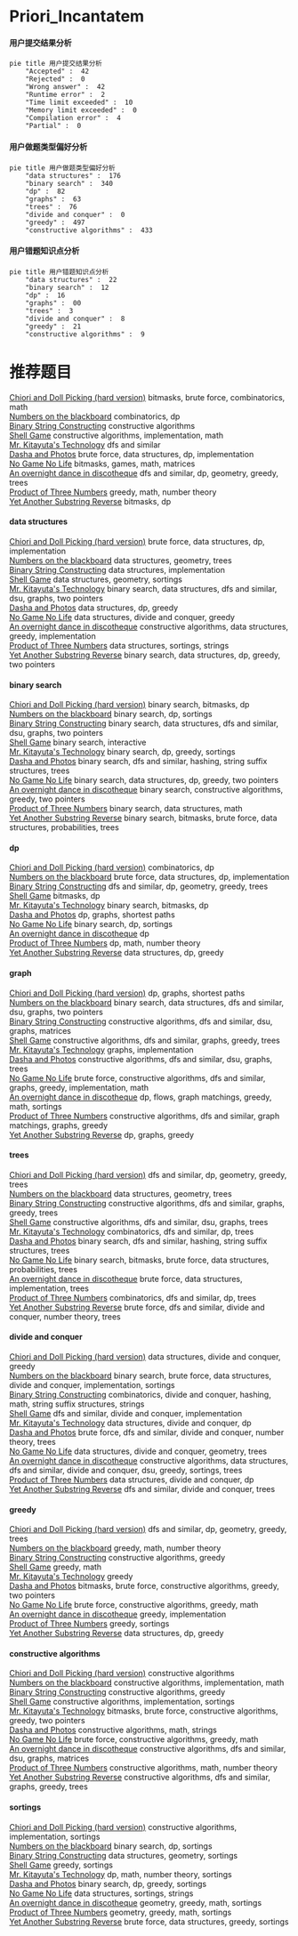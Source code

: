 # Priori_Incantatem
<!-- tabs:start -->
#### **用户提交结果分析**

```mermaid
pie title 用户提交结果分析
    "Accepted" :  42
    "Rejected" :  0
    "Wrong answer" :  42
    "Runtime error" :  2
    "Time limit exceeded" :  10
    "Memory limit exceeded" :  0
    "Compilation error" :  4
    "Partial" :  0
```
#### **用户做题类型偏好分析**

```mermaid
pie title 用户做题类型偏好分析
    "data structures" :  176
    "binary search" :  340
    "dp" :  82
    "graphs" :  63
    "trees" :  76
    "divide and conquer" :  0
    "greedy" :  497
    "constructive algorithms" :  433
```
#### **用户错题知识点分析**

```mermaid
pie title 用户错题知识点分析
    "data structures" :  22
    "binary search" :  12
    "dp" :  16
    "graphs" :  00
    "trees" :  3
    "divide and conquer" :  8
    "greedy" :  21
    "constructive algorithms" :  9
```
<!-- tabs:end -->
# 推荐题目
[Chiori and Doll Picking (hard version)](http://codeforces.com/problemset/problem/1336/E2)		bitmasks,
                        brute force,
                        combinatorics,
                        math		  
[Numbers on the blackboard](http://codeforces.com/problemset/problem/878/E)		combinatorics,
                        dp		  
[Binary String Constructing](http://codeforces.com/problemset/problem/1003/B)		constructive algorithms		  
[Shell Game](http://codeforces.com/problemset/problem/777/A)		constructive algorithms,
                        implementation,
                        math		  
[Mr. Kitayuta's Technology](http://codeforces.com/problemset/problem/505/D)		dfs and similar		  
[Dasha and Photos](http://codeforces.com/problemset/problem/761/F)		brute force,
                        data structures,
                        dp,
                        implementation		  
[No Game No Life](http://codeforces.com/problemset/problem/1411/G)		bitmasks,
                        games,
                        math,
                        matrices		  
[An overnight dance in discotheque](http://codeforces.com/problemset/problem/814/D)		dfs and similar,
                        dp,
                        geometry,
                        greedy,
                        trees		  
[Product of Three Numbers](http://codeforces.com/problemset/problem/1294/C)		greedy,
                        math,
                        number theory		  
[Yet Another Substring Reverse](http://codeforces.com/problemset/problem/1234/F)		bitmasks,
                        dp		  
<!-- tabs:start -->
#### **data structures**
[Chiori and Doll Picking (hard version)](http://codeforces.com/problemset/problem/761/F)		brute force,
                        data structures,
                        dp,
                        implementation		  
[Numbers on the blackboard](http://codeforces.com/problemset/problem/704/E)		data structures,
                        geometry,
                        trees		  
[Binary String Constructing](http://codeforces.com/problemset/problem/18/C)		data structures,
                        implementation		  
[Shell Game](http://codeforces.com/problemset/problem/47/E)		data structures,
                        geometry,
                        sortings		  
[Mr. Kitayuta's Technology](http://codeforces.com/problemset/problem/901/C)		binary search,
                        data structures,
                        dfs and similar,
                        dsu,
                        graphs,
                        two pointers		  
[Dasha and Photos](https://codeforces.com/contest/956/problem/C)		data structures,
                        dp,
                        greedy		  
[No Game No Life](https://codeforces.com/contest/634/problem/D)		data structures,
                        divide and conquer,
                        greedy		  
[An overnight dance in discotheque](http://codeforces.com/problemset/problem/1329/C)		constructive algorithms,
                        data structures,
                        greedy,
                        implementation		  
[Product of Three Numbers](http://codeforces.com/problemset/problem/558/E)		data structures,
                        sortings,
                        strings		  
[Yet Another Substring Reverse](http://codeforces.com/problemset/problem/1492/C)		binary search,
                        data structures,
                        dp,
                        greedy,
                        two pointers		  
#### **binary search**
[Chiori and Doll Picking (hard version)](http://codeforces.com/problemset/problem/1288/D)		binary search,
                        bitmasks,
                        dp		  
[Numbers on the blackboard](http://codeforces.com/problemset/problem/21/C)		binary search,
                        dp,
                        sortings		  
[Binary String Constructing](http://codeforces.com/problemset/problem/901/C)		binary search,
                        data structures,
                        dfs and similar,
                        dsu,
                        graphs,
                        two pointers		  
[Shell Game](http://codeforces.com/problemset/problem/1486/C1)		binary search,
                        interactive		  
[Mr. Kitayuta's Technology](http://codeforces.com/problemset/problem/1260/D)		binary search,
                        dp,
                        greedy,
                        sortings		  
[Dasha and Photos](http://codeforces.com/problemset/problem/504/E)		binary search,
                        dfs and similar,
                        hashing,
                        string suffix structures,
                        trees		  
[No Game No Life](http://codeforces.com/problemset/problem/1492/C)		binary search,
                        data structures,
                        dp,
                        greedy,
                        two pointers		  
[An overnight dance in discotheque](http://codeforces.com/problemset/problem/1463/D)		binary search,
                        constructive algorithms,
                        greedy,
                        two pointers		  
[Product of Three Numbers](http://codeforces.com/problemset/problem/1490/G)		binary search,
                        data structures,
                        math		  
[Yet Another Substring Reverse](http://codeforces.com/problemset/problem/1479/D)		binary search,
                        bitmasks,
                        brute force,
                        data structures,
                        probabilities,
                        trees		  
#### **dp**
[Chiori and Doll Picking (hard version)](http://codeforces.com/problemset/problem/878/E)		combinatorics,
                        dp		  
[Numbers on the blackboard](http://codeforces.com/problemset/problem/761/F)		brute force,
                        data structures,
                        dp,
                        implementation		  
[Binary String Constructing](http://codeforces.com/problemset/problem/814/D)		dfs and similar,
                        dp,
                        geometry,
                        greedy,
                        trees		  
[Shell Game](http://codeforces.com/problemset/problem/1234/F)		bitmasks,
                        dp		  
[Mr. Kitayuta's Technology](http://codeforces.com/problemset/problem/1288/D)		binary search,
                        bitmasks,
                        dp		  
[Dasha and Photos](http://codeforces.com/problemset/problem/295/B)		dp,
                        graphs,
                        shortest paths		  
[No Game No Life](http://codeforces.com/problemset/problem/21/C)		binary search,
                        dp,
                        sortings		  
[An overnight dance in discotheque](http://codeforces.com/problemset/problem/201/C)		dp		  
[Product of Three Numbers](http://codeforces.com/problemset/problem/1510/D)		dp,
                        math,
                        number theory		  
[Yet Another Substring Reverse](https://codeforces.com/contest/956/problem/C)		data structures,
                        dp,
                        greedy		  
#### **graph**
[Chiori and Doll Picking (hard version)](http://codeforces.com/problemset/problem/295/B)		dp,
                        graphs,
                        shortest paths		  
[Numbers on the blackboard](http://codeforces.com/problemset/problem/901/C)		binary search,
                        data structures,
                        dfs and similar,
                        dsu,
                        graphs,
                        two pointers		  
[Binary String Constructing](https://codeforces.com/contest/1013/problem/D)		constructive algorithms,
                        dfs and similar,
                        dsu,
                        graphs,
                        matrices		  
[Shell Game](http://codeforces.com/problemset/problem/911/F)		constructive algorithms,
                        dfs and similar,
                        graphs,
                        greedy,
                        trees		  
[Mr. Kitayuta's Technology](http://codeforces.com/problemset/problem/380/B)		graphs,
                        implementation		  
[Dasha and Photos](http://codeforces.com/problemset/problem/698/B)		constructive algorithms,
                        dfs and similar,
                        dsu,
                        graphs,
                        trees		  
[No Game No Life](http://codeforces.com/problemset/problem/1487/C)		brute force,
                        constructive algorithms,
                        dfs and similar,
                        graphs,
                        greedy,
                        implementation,
                        math		  
[An overnight dance in discotheque](http://codeforces.com/problemset/problem/1437/C)		dp,
                        flows,
                        graph matchings,
                        greedy,
                        math,
                        sortings		  
[Product of Three Numbers](http://codeforces.com/problemset/problem/1470/D)		constructive algorithms,
                        dfs and similar,
                        graph matchings,
                        graphs,
                        greedy		  
[Yet Another Substring Reverse](http://codeforces.com/problemset/problem/1476/C)		dp,
                        graphs,
                        greedy		  
#### **trees**
[Chiori and Doll Picking (hard version)](http://codeforces.com/problemset/problem/814/D)		dfs and similar,
                        dp,
                        geometry,
                        greedy,
                        trees		  
[Numbers on the blackboard](http://codeforces.com/problemset/problem/704/E)		data structures,
                        geometry,
                        trees		  
[Binary String Constructing](http://codeforces.com/problemset/problem/911/F)		constructive algorithms,
                        dfs and similar,
                        graphs,
                        greedy,
                        trees		  
[Shell Game](http://codeforces.com/problemset/problem/698/B)		constructive algorithms,
                        dfs and similar,
                        dsu,
                        graphs,
                        trees		  
[Mr. Kitayuta's Technology](https://codeforces.com/contest/1173/problem/D)		combinatorics,
                        dfs and similar,
                        dp,
                        trees		  
[Dasha and Photos](http://codeforces.com/problemset/problem/504/E)		binary search,
                        dfs and similar,
                        hashing,
                        string suffix structures,
                        trees		  
[No Game No Life](http://codeforces.com/problemset/problem/1479/D)		binary search,
                        bitmasks,
                        brute force,
                        data structures,
                        probabilities,
                        trees		  
[An overnight dance in discotheque](http://codeforces.com/problemset/problem/1511/C)		brute force,
                        data structures,
                        implementation,
                        trees		  
[Product of Three Numbers](http://codeforces.com/problemset/problem/1499/F)		combinatorics,
                        dfs and similar,
                        dp,
                        trees		  
[Yet Another Substring Reverse](http://codeforces.com/problemset/problem/1491/E)		brute force,
                        dfs and similar,
                        divide and conquer,
                        number theory,
                        trees		  
#### **divide and conquer**
[Chiori and Doll Picking (hard version)](https://codeforces.com/contest/634/problem/D)		data structures,
                        divide and conquer,
                        greedy		  
[Numbers on the blackboard](http://codeforces.com/problemset/problem/1461/D)		binary search,
                        brute force,
                        data structures,
                        divide and conquer,
                        implementation,
                        sortings		  
[Binary String Constructing](http://codeforces.com/problemset/problem/1466/G)		combinatorics,
                        divide and conquer,
                        hashing,
                        math,
                        string suffix structures,
                        strings		  
[Shell Game](http://codeforces.com/problemset/problem/1490/D)		dfs and similar,
                        divide and conquer,
                        implementation		  
[Mr. Kitayuta's Technology](https://codeforces.com/contest/1483/problem/C)		data structures,
                        divide and conquer,
                        dp		  
[Dasha and Photos](http://codeforces.com/problemset/problem/1491/E)		brute force,
                        dfs and similar,
                        divide and conquer,
                        number theory,
                        trees		  
[No Game No Life](http://codeforces.com/problemset/problem/1303/G)		data structures,
                        divide and conquer,
                        geometry,
                        trees		  
[An overnight dance in discotheque](http://codeforces.com/problemset/problem/1494/D)		constructive algorithms,
                        data structures,
                        dfs and similar,
                        divide and conquer,
                        dsu,
                        greedy,
                        sortings,
                        trees		  
[Product of Three Numbers](http://codeforces.com/problemset/problem/1482/E)		data structures,
                        divide and conquer,
                        dp		  
[Yet Another Substring Reverse](http://codeforces.com/problemset/problem/566/C)		dfs and similar,
                        divide and conquer,
                        trees		  
#### **greedy**
[Chiori and Doll Picking (hard version)](http://codeforces.com/problemset/problem/814/D)		dfs and similar,
                        dp,
                        geometry,
                        greedy,
                        trees		  
[Numbers on the blackboard](http://codeforces.com/problemset/problem/1294/C)		greedy,
                        math,
                        number theory		  
[Binary String Constructing](http://codeforces.com/problemset/problem/898/E)		constructive algorithms,
                        greedy		  
[Shell Game](http://codeforces.com/problemset/problem/389/A)		greedy,
                        math		  
[Mr. Kitayuta's Technology](http://codeforces.com/problemset/problem/1077/B)		greedy		  
[Dasha and Photos](http://codeforces.com/problemset/problem/1500/C)		bitmasks,
                        brute force,
                        constructive algorithms,
                        greedy,
                        two pointers		  
[No Game No Life](http://codeforces.com/problemset/problem/670/A)		brute force,
                        constructive algorithms,
                        greedy,
                        math		  
[An overnight dance in discotheque](http://codeforces.com/problemset/problem/469/A)		greedy,
                        implementation		  
[Product of Three Numbers](http://codeforces.com/problemset/problem/1132/B)		greedy,
                        sortings		  
[Yet Another Substring Reverse](https://codeforces.com/contest/956/problem/C)		data structures,
                        dp,
                        greedy		  
#### **constructive algorithms**
[Chiori and Doll Picking (hard version)](http://codeforces.com/problemset/problem/1003/B)		constructive algorithms		  
[Numbers on the blackboard](http://codeforces.com/problemset/problem/777/A)		constructive algorithms,
                        implementation,
                        math		  
[Binary String Constructing](http://codeforces.com/problemset/problem/898/E)		constructive algorithms,
                        greedy		  
[Shell Game](http://codeforces.com/problemset/problem/347/A)		constructive algorithms,
                        implementation,
                        sortings		  
[Mr. Kitayuta's Technology](http://codeforces.com/problemset/problem/1500/C)		bitmasks,
                        brute force,
                        constructive algorithms,
                        greedy,
                        two pointers		  
[Dasha and Photos](https://codeforces.com/contest/1159/problem/D)		constructive algorithms,
                        math,
                        strings		  
[No Game No Life](http://codeforces.com/problemset/problem/670/A)		brute force,
                        constructive algorithms,
                        greedy,
                        math		  
[An overnight dance in discotheque](https://codeforces.com/contest/1013/problem/D)		constructive algorithms,
                        dfs and similar,
                        dsu,
                        graphs,
                        matrices		  
[Product of Three Numbers](http://codeforces.com/problemset/problem/1366/D)		constructive algorithms,
                        math,
                        number theory		  
[Yet Another Substring Reverse](http://codeforces.com/problemset/problem/911/F)		constructive algorithms,
                        dfs and similar,
                        graphs,
                        greedy,
                        trees		  
#### **sortings**
[Chiori and Doll Picking (hard version)](http://codeforces.com/problemset/problem/347/A)		constructive algorithms,
                        implementation,
                        sortings		  
[Numbers on the blackboard](http://codeforces.com/problemset/problem/21/C)		binary search,
                        dp,
                        sortings		  
[Binary String Constructing](http://codeforces.com/problemset/problem/47/E)		data structures,
                        geometry,
                        sortings		  
[Shell Game](http://codeforces.com/problemset/problem/1132/B)		greedy,
                        sortings		  
[Mr. Kitayuta's Technology](http://codeforces.com/problemset/problem/1475/G)		dp,
                        math,
                        number theory,
                        sortings		  
[Dasha and Photos](http://codeforces.com/problemset/problem/1260/D)		binary search,
                        dp,
                        greedy,
                        sortings		  
[No Game No Life](http://codeforces.com/problemset/problem/558/E)		data structures,
                        sortings,
                        strings		  
[An overnight dance in discotheque](https://codeforces.com/contest/1496/problem/C)		geometry,
                        greedy,
                        math,
                        sortings		  
[Product of Three Numbers](http://codeforces.com/problemset/problem/1495/A)		geometry,
                        greedy,
                        math,
                        sortings		  
[Yet Another Substring Reverse](http://codeforces.com/problemset/problem/1497/A)		brute force,
                        data structures,
                        greedy,
                        sortings		  
<!-- tabs:end -->

